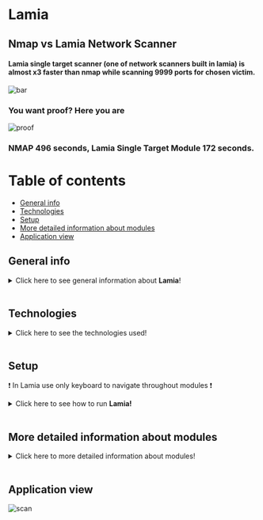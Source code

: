 # Lamia

## Nmap vs Lamia Network Scanner

#### Lamia single target scanner (one of network scanners built in lamia) is almost x3 faster than nmap while scanning 9999 ports for chosen victim.

![bar](https://user-images.githubusercontent.com/57534862/137483059-b5daff55-1e6f-4186-ac8c-8138e17abcc0.png)

### You want proof? Here you are

![proof](https://user-images.githubusercontent.com/57534862/137483077-f6c855f7-ec8a-427f-8e59-c12ef66515f5.PNG)

### NMAP 496 seconds, Lamia Single Target Module 172 seconds.

# Table of contents

* [General info](#general-info)
* [Technologies](#technologies)
* [Setup](#setup)
* [More detailed information about modules](#more-detailed-information-about-modules)
* [Application view](#application-view)

## General info

<details>
    <summary>Click here to see general information about <b>Lamia</b>!</summary>
        <b>All included  modules in Lamia I created from scratch</b>. Lamia contains the 
following modules:

- Network Scanners
    - Quick
    - Intense
    - Single target (x3 times faster than nmap!)
- Remote Control
    - SSH
    - Annake (allows you to create reverse_tcp connection between two hosts)
- KeyHook

</details>


<br>

## Technologies

<details>
    <summary>Click here to see the technologies used!</summary>
        <ul>
            <li>Python 3.8.5</li>
        </ul>
</details>

<br>

## Setup

:exclamation: In Lamia use only keyboard to navigate throughout modules :exclamation:<br/>
<details>
    <summary>Click here to see how to run <b>Lamia!</b></summary>
         If you let, Lamia will **install** all required packages <b>automatically</b>.

         On Windows:
         python run_lamia.py
         On Linux:
         python3 run_lamia.py

</details>

<br>

## More detailed information about modules

<details>
   <summary>Click here to more detailed information about modules!</summary>
      <br>
             <b>Network scanner modules</b>
             <br>
             <ul>
                <ul>
                    <li><b>Quick</b> --> This module scans the selected subnet very quickly in search of active devices, module acquires IP addresses of scanned devices)</li>
                 </ul>
            <br>
            <ul>
                <li>
                   <b>Intense</b> --> With this module, you can scan the selected network, if the 
                    module encounters an active victim, it collects information about this victim,
                    here is the list of informations what module will try to get:
                 </li>
                <ul>
                    <li>IP address</li>
                    <li>MAC address</li>
                    <li>Host name</li>
                    <li>Operating system name</li>
                    <li>Ports numbers that are open and services names running on these ports</li>
                </ul>
         </ul>
         <br>
         <ul>
            <li>  
            <b>Single target</b> --> This module quickly gathering information about one 
            selected victim. If victim is active module will get below informations about this 
            victim:
             </li>
                <ul>
                    <li>IP address</li>
                    <li>MAC address</li>
                    <li>Host name</li>
                    <li>Operating system name</li>
                    <li>Ports numbers that are open and services names running on these ports</li>
                </ul>
         </ul>
    </ul>
   <br>
   <b>Remote control modules</b>
      <ul>
        <li><b>SSH module</b> --> Allows user to connect to a remote ssh server.</li>
        <li><b>ANANKE</b> --> Allows  user to create a <b>reverse_tcp</b> connection between two 
                              selected computers in the same network. Once connected, user can 
                              execute commands on the second computer via the network.</li>
      </ul>
   <br>
   <b>Key-hook(Keyloger)</b>
       <ul>
         <li>This is key-logger script. If this key-logger will be on victim pc it will start 
            automatically each time victim turn on computer. After collecting data from keyboard, key-hook automatically will sent collected data to chosen email.</li>
      </ul>
</details>

<br>

## Application view

![scan](https://user-images.githubusercontent.com/57534862/110455849-2efc4a80-80c9-11eb-9e01-eea37547b035.png)
